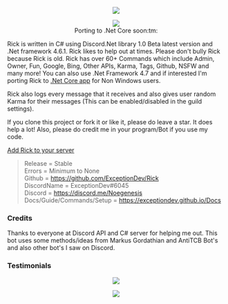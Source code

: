 <p align="center"><img src="https://exceptiondev.github.io/Docs/_media/rick.png"/></p>
<p align="center"><img src="https://travis-ci.org/ExceptionDev/DNA.svg?branch=master"/>
<br>Porting to .Net Core soon:tm:</br></p>

Rick is written in C# using Discord.Net library 1.0 Beta latest version and .Net framework 4.6.1. Rick likes to help out at times. Please don't bully Rick because Rick is old. Rick has over 60+ Commands which include Admin, Owner, Fun, Google, Bing, Other APIs, Karma, Tags, Github, NSFW and many more! You can also use .Net Framework 4.7 and if interested I'm porting Rick to [.Net Core app](https://github.com/ExceptionDev/DNA) for Non Windows users.

Rick also logs every message that it receives and also gives user random Karma for their messages (This can be enabled/disabled in the guild settings).

If you clone this project or fork it or like it, please do leave a star. It does help a lot! Also, please do credit me in your program/Bot if you use my code.

[Add Rick to your server](https://discordapp.com/oauth2/authorize?client_id=261561347966238721&scope=bot&permissions=2146946175)

>Release = Stable
<br>Errors = Minimum to None</br>
Github = https://github.com/ExceptionDev/Rick
<br>DiscordName = ExceptionDev#6045</br>
Discord = https://discord.me/Noegenesis
<br>Docs/Guide/Commands/Setup = https://exceptiondev.github.io/Docs</br>

### Credits

Thanks to everyone at Discord API and C# server for helping me out.
This bot uses some methods/ideas from Markus Gordathian and AntiTCB Bot's and also other bot's I saw on Discord.


### Testimonials
<p align="center"><img src="http://vvcap.com/img/2Nrq8h0UJ8o.png"/></p>
<p align="center"><img src="http://vvcap.com/img/COf25iQhfFr.png"/></p>

